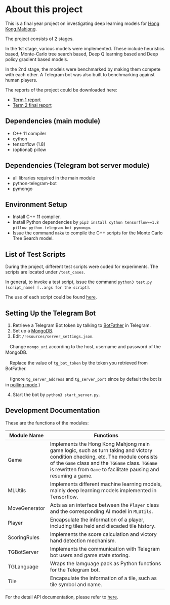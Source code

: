 # About this project
This is a final year project on investigating deep learning models for [Hong Kong Mahjong](https://en.wikipedia.org/wiki/Mahjong). 

The project consists of 2 stages.

In the 1st stage, various models were implemented. These include heuristics based, Monte-Carlo tree search based, Deep Q learning based and Deep policy gradient based models.

In the 2nd stage, the models were benchmarked by making them compete with each other. A Telegram bot was also built to benchmarking against human players.

The reports of the project could be downloaded here:
- [Term 1 report](https://docs.google.com/document/d/e/2PACX-1vSTvJQ6Etw1z37dGPn7J283G-l2Runh3m3tXmqhlx88lb8rxleFFmlDLCsIqI8vXaozkoT-lyhguLll/pub)
- [Term 2 final report](https://docs.google.com/document/d/e/2PACX-1vTnkGsftaZSHcjzMP5BVlx5bEgJx4J9c-NApYddfOebobWguQGlNaqrS2M8PX853BoodR17P-FrFBay/pub)

## Dependencies (main module)
- C++ 11 compiler
- cython
- tensorflow (1.8)
- (optional) pillow

## Dependencies (Telegram bot server module)
- all libraries required in the main module
- python-telegram-bot
- pymongo

## Environment Setup
- Install C++ 11 compiler.
- Install Python dependencies by `pip3 install cython tensorflow==1.8 pillow python-telegram-bot pymongo`.
- Issue the command `make` to compile the C++ scripts for the Monte Carlo Tree Search model.

## List of Test Scripts
During the project, different test scripts were coded for experiments. The scripts are located under `/test_cases`. 

In general, to invoke a test script, issue the command `python3 test.py [script_name] [..args for the script]`. 

The use of each script could be found [here](https://github.com/clarkwkw/mahjong-ai/wiki/List-of-Test-Scripts).

## Setting Up the Telegram Bot
1. Retrieve a Telegram Bot token by talking to [BotFather](https://telegram.me/botfather) in Telegram.
2. Set up a [MongoDB](https://docs.mongodb.com/manual/installation/).
3. Edit `/resources/server_settings.json`. 

　Change `mongo_uri` according to the host, username and password of the MongoDB. 
 
　Replace the value of `tg_bot_token` by the token you retrieved from BotFather.
  
　(Ignore `tg_server_address` and `tg_server_port` since by default the bot is in [polling mode](https://python-telegram-bot.readthedocs.io/en/stable/telegram.ext.updater.html#telegram.ext.Updater.start_polling).)
  
4. Start the bot by `python3 start_server.py`.

## Development Documentation
These are the functions of the modules:

|Module Name|Functions|
|---|---|
|Game|Implements the Hong Kong Mahjong main game logic, such as turn taking and victory condition checking, etc. The module consists of the `Game` class and the `TGGame` class. `TGGame` is rewritten from `Game` to facilitate pausing and resuming a game.|
|MLUtils|Implements different machine learning models, mainly deep learning models implemented in Tensorflow.|
|MoveGenerator|Acts as an interface between the `Player` class and the corresponding AI model in `MLUtils`.|
|Player|Encapsulate the information of a player, including tiles held and discaded tile history.|
|ScoringRules|Implements the score calculation and victory hand detection mechanism.|
|TGBotServer|Implements the communication with Telegram bot users and game state storing.|
|TGLanguage|Wraps the lamguage pack as Python functions for the Telegram bot.|
|Tile|Encapsulate the information of a tile, such as tile symbol and name.|

For the detail API documentation, please refer to [here](https://docs.google.com/document/d/e/2PACX-1vTTcfwVCwFeHgwfVt7G1eyD5sLF7NmlHHANPOIU1pDlPldczfIi-PdrePyeFU0MXXaL6Qi98JVZlSNX/pub).
